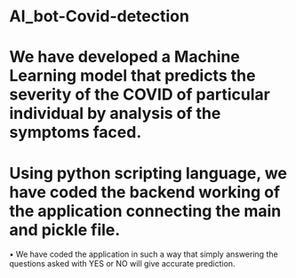 # AI_bot-Covid-detection
# We have developed a Machine Learning model that predicts the severity of the COVID of particular individual by analysis of the symptoms faced.
# Using python scripting language, we have coded the backend working of the application connecting the main and pickle file. 
• We have coded the application in such a way that simply answering the questions asked with YES or NO will give accurate prediction.
